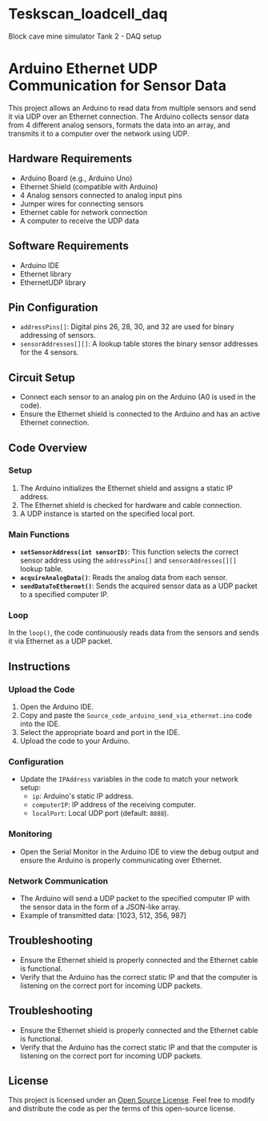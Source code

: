 # Teskscan_loadcell_daq
Block cave mine simulator Tank 2 - DAQ setup


# Arduino Ethernet UDP Communication for Sensor Data

This project allows an Arduino to read data from multiple sensors and send it via UDP over an Ethernet connection. The Arduino collects sensor data from 4 different analog sensors, formats the data into an array, and transmits it to a computer over the network using UDP.

## Hardware Requirements

- Arduino Board (e.g., Arduino Uno)
- Ethernet Shield (compatible with Arduino)
- 4 Analog sensors connected to analog input pins
- Jumper wires for connecting sensors
- Ethernet cable for network connection
- A computer to receive the UDP data

## Software Requirements

- Arduino IDE
- Ethernet library
- EthernetUDP library

## Pin Configuration

- `addressPins[]`: Digital pins 26, 28, 30, and 32 are used for binary addressing of sensors.
- `sensorAddresses[][]`: A lookup table stores the binary sensor addresses for the 4 sensors.

## Circuit Setup

- Connect each sensor to an analog pin on the Arduino (A0 is used in the code).
- Ensure the Ethernet shield is connected to the Arduino and has an active Ethernet connection.

## Code Overview

### Setup
1. The Arduino initializes the Ethernet shield and assigns a static IP address.
2. The Ethernet shield is checked for hardware and cable connection.
3. A UDP instance is started on the specified local port.

### Main Functions
- **`setSensorAddress(int sensorID)`**: This function selects the correct sensor address using the `addressPins[]` and `sensorAddresses[][]` lookup table.
- **`acquireAnalogData()`**: Reads the analog data from each sensor.
- **`sendDataToEthernet()`**: Sends the acquired sensor data as a UDP packet to a specified computer IP.

### Loop
In the `loop()`, the code continuously reads data from the sensors and sends it via Ethernet as a UDP packet.

## Instructions

### Upload the Code
1. Open the Arduino IDE.
2. Copy and paste the `Source_code_arduino_send_via_ethernet.ino` code into the IDE.
3. Select the appropriate board and port in the IDE.
4. Upload the code to your Arduino.

### Configuration
- Update the `IPAddress` variables in the code to match your network setup:
  - `ip`: Arduino's static IP address.
  - `computerIP`: IP address of the receiving computer.
  - `localPort`: Local UDP port (default: `8888`).
  
### Monitoring
- Open the Serial Monitor in the Arduino IDE to view the debug output and ensure the Arduino is properly communicating over Ethernet.

### Network Communication
- The Arduino will send a UDP packet to the specified computer IP with the sensor data in the form of a JSON-like array.
- Example of transmitted data: [1023, 512, 356, 987]
  
## Troubleshooting
- Ensure the Ethernet shield is properly connected and the Ethernet cable is functional.
- Verify that the Arduino has the correct static IP and that the computer is listening on the correct port for incoming UDP packets.

## Troubleshooting
- Ensure the Ethernet shield is properly connected and the Ethernet cable is functional.
- Verify that the Arduino has the correct static IP and that the computer is listening on the correct port for incoming UDP packets.

## License
This project is licensed under an [Open Source License](https://opensource.org/licenses). Feel free to modify and distribute the code as per the terms of this open-source license.



